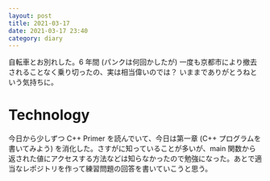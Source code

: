 ```yaml
---
layout: post
title: 2021-03-17
date: 2021-03-17 23:40
category: diary
---
```


自転車とお別れした。6 年間 (パンクは何回かしたが) 一度も京都市により撤去されることなく乗り切ったの、実は相当偉いのでは？ いままでありがとうねという気持ちに。

# Technology
今日から少しずつ C++ Primer を読んでいて、今日は第一章 (C++ プログラムを書いてみよう) を消化した。さすがに知っていることが多いが、main 関数から返された値にアクセスする方法などは知らなかったので勉強になった。あとで適当なレポジトリを作って練習問題の回答を書いていこうと思う。
